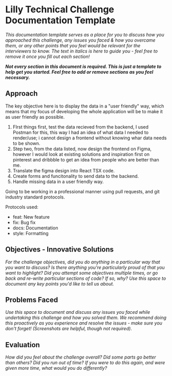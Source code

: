 # Lilly Technical Challenge Documentation Template

_This documentation template serves as a place for you to discuss how you approached this challenge, any issues you faced & how you overcame them, or any other points that you feel would be relevant for the interviewers to know. The text in italics is here to guide you - feel free to remove it once you fill out each section!_

**_Not every section in this document is required. This is just a template to help get you started. Feel free to add or remove sections as you feel necessary._**

## Approach

The key objective here is to display the data in a "user friendly" way, which means that my focus of developing the whole application will be to make it as user friendly as possible.

1. FIrst things first, test the data recieved from the backend, I used Postman for this, this way I had an idea of what data I needed to render/use; i cannot design a frontend without knowing whar data needs to be shown.
2. Step two, from the data listed, now design the frontend on Figma, however I would look at existing solutions and inspiration first on pinterest and dribbble to get an idea from people who are better than me.
3. Translate the figma design into React TSX code.
4. Create forms and funcitonality to send data to the backend.
5. Handle missing data in a user friendly way.

Going to be working in a professional manner using pull requests, and git industry standard protocols.

Protocols used:

- feat: New feature
- fix: Bug fix
- docs: Documentation
- style: Formatting

## Objectives - Innovative Solutions

_For the challenge objectives, did you do anything in a particular way that you want to discuss? Is there anything you're particularly proud of that you want to highlight? Did you attempt some objectives multiple times, or go back and re-write particular sections of code? If so, why? Use this space to document any key points you'd like to tell us about._

## Problems Faced

_Use this space to document and discuss any issues you faced while undertaking this challenge and how you solved them. We recommend doing this proactively as you experience and resolve the issues - make sure you don't forget! (Screenshots are helpful, though not required)_.

## Evaluation

_How did you feel about the challenge overall? Did some parts go better than others? Did you run out of time? If you were to do this again, and were given more time, what would you do differently?_
